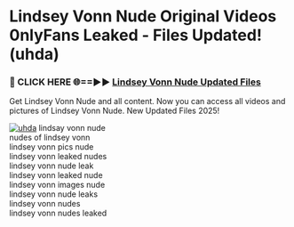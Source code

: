 # Lindsey Vonn Nude Original Videos 0nlyFans Leaked - Files Updated! (uhda)

<h3>🔴 CLICK HERE 🌐==►► <a href="https://tinyurl.com/4mcuefdz" rel="nofollow">Lindsey Vonn Nude Updated Files</a></h3>

Get Lindsey Vonn Nude and all content. Now you can access all videos and pictures of Lindsey Vonn Nude. New Updated Files 2025!

[![uhda](https://i.imgur.com/StAQSOY.gif)](https://tinyurl.com/4mcuefdz)
lindsay vonn nude<br>
nudes of lindsey vonn<br>
lindsey vonn pics nude<br>
lindsey vonn leaked nudes<br>
lindsey vonn nude leak<br>
lindsey vonn leaked nude<br>
lindsey vonn images nude<br>
lindsey vonn nude leaks<br>
lindsey vonn nudes<br>
lindsey vonn nudes leaked